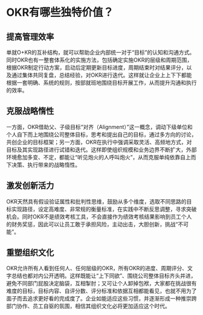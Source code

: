 # OKR有哪些独特价值？

## 提高管理效率

单就O+KR的互补结构，就可以帮助企业内部统一对于“目标”的认知和沟通方式。同时OKR也有一整套体系化的实施方法，包括确定实施OKR的层级和周期范围，根据OKR制定行动方案，启动后定期更新目标进度，周期结束时对结果评分，以及通过集体共同复盘，总结经验，对OKR进行迭代。这样就让企业上上下下都能根据一套明确、系统的规则，按部就班地围绕目标开展工作，从而提升沟通和执行的效率。

## 克服战略惰性

一方面，OKR借助父、子级目标“对齐（Alignment）”这一概念，调动下级单位和个人自下而上地围绕公司整体目标，思考和提出自己的目标，通过多方向的讨论，共创企业的目标框架；另一方面，OKR在执行中强调采取灵活、高频地方式，对目标及其实现路径进行试错和迭代。这样即使组织规模和业务边界不断扩大，外部环境愈加多变、不定，都能让“听见炮火的人呼叫炮火”，从而克服单纯依靠自上而下决策、执行带来的战略惰性。

## 激发创新活力

OKR天然具有假设验证属性和批判性思维，鼓励从多个维度，选取不同思路的目标实现路径，设定高难度、非常规的衡量标准，在实践中不断反思调整，寻求突破机会。同时OKR不是绩效考核工具，不会直接作为绩效考核结果影响到员工个人的财务奖惩，因此可以让员工敢于承担风险，主动出击，大胆创新，挑战“不可能”。

## 重塑组织文化

OKR允许所有人看到任何人、任何层级的OKR，所有OKR的进度、周期评分、文字总结也都对内公开透明。这样既能让“上下同欲”、围绕公司整体目标齐头并进，避免不同部门屁股决定脑袋，互相掣肘；又可让个人卸掉包袱，大家都在挑战很有难度的目标，目标内容、自评分数、评分标准和依据互相都能看见，也就不用为了面子而去追求更好看的完成度了。企业如能适应这些习惯，并逐渐形成一种推崇跨部门协作、员工自驱的氛围，相信其组织文化必将更加适应这个时代。
